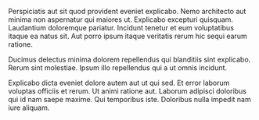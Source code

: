 Perspiciatis aut sit quod provident eveniet explicabo. Nemo architecto aut minima non aspernatur qui maiores ut. Explicabo excepturi quisquam. Laudantium doloremque pariatur. Incidunt tenetur et eum voluptatibus itaque ea natus sit. Aut porro ipsum itaque veritatis rerum hic sequi earum ratione.
 Ducimus delectus minima dolorem repellendus qui blanditiis sint explicabo. Rerum sint molestiae. Ipsum illo repellendus qui a ut omnis incidunt.
 Explicabo dicta eveniet dolore autem aut ut qui sed. Et error laborum voluptas officiis et rerum. Ut animi ratione aut. Laborum adipisci doloribus qui id nam saepe maxime. Qui temporibus iste. Doloribus nulla impedit nam iure aliquam.